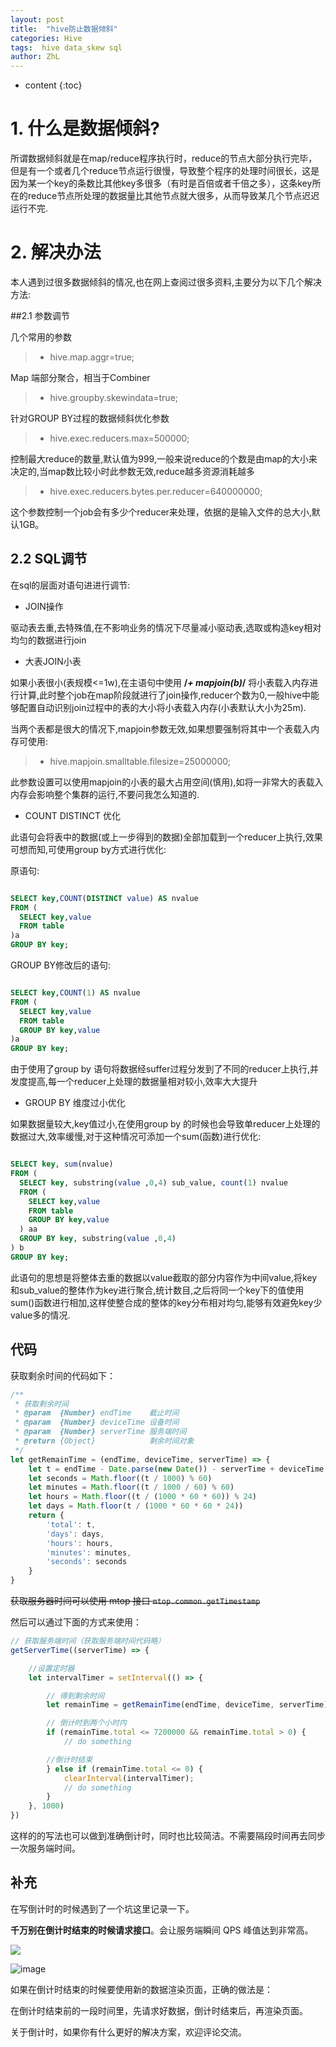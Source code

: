 ```yaml
---
layout: post
title:  "hive防止数据倾斜"
categories: Hive
tags:  hive data_skew sql
author: ZhL
---
```


* content
{:toc}

# 1. 什么是数据倾斜?
所谓数据倾斜就是在map/reduce程序执行时，reduce的节点大部分执行完毕，但是有一个或者几个reduce节点运行很慢，导致整个程序的处理时间很长，这是因为某一个key的条数比其他key多很多（有时是百倍或者千倍之多），这条key所在的reduce节点所处理的数据量比其他节点就大很多，从而导致某几个节点迟迟运行不完.



# 2. 解决办法

本人遇到过很多数据倾斜的情况,也在网上查阅过很多资料,主要分为以下几个解决方法:

##2.1 参数调节

几个常用的参数

>- hive.map.aggr=true;

Map 端部分聚合，相当于Combiner

>- hive.groupby.skewindata=true;

针对GROUP BY过程的数据倾斜优化参数

>- hive.exec.reducers.max=500000;

控制最大reduce的数量,默认值为999,一般来说reduce的个数是由map的大小来决定的,当map数比较小时此参数无效,reduce越多资源消耗越多

>- hive.exec.reducers.bytes.per.reducer=640000000;

这个参数控制一个job会有多少个reducer来处理，依据的是输入文件的总大小,默认1GB。


## 2.2 SQL调节

在sql的层面对语句进进行调节:

- JOIN操作

驱动表去重,去特殊值,在不影响业务的情况下尽量减小驱动表,选取或构造key相对均匀的数据进行join

- 大表JOIN小表

如果小表很小(表规模<=1w),在主语句中使用 **/*+ mapjoin(b)*/** 将小表载入内存进行计算,此时整个job在map阶段就进行了join操作,reducer个数为0,一般hive中能够配置自动识别join过程中的表的大小将小表载入内存(小表默认大小为25m).

当两个表都是很大的情况下,mapjoin参数无效,如果想要强制将其中一个表载入内存可使用:

>- hive.mapjoin.smalltable.filesize=25000000;

此参数设置可以使用mapjoin的小表的最大占用空间(慎用),如将一非常大的表载入内存会影响整个集群的运行,不要问我怎么知道的.

- COUNT DISTINCT 优化

此语句会将表中的数据(或上一步得到的数据)全部加载到一个reducer上执行,效果可想而知,可使用group by方式进行优化:

原语句:

```sql

SELECT key,COUNT(DISTINCT value) AS nvalue
FROM (
  SELECT key,value
  FROM table
)a
GROUP BY key;

```

GROUP BY修改后的语句:
```sql

SELECT key,COUNT(1) AS nvalue
FROM (
  SELECT key,value
  FROM table
  GROUP BY key,value
)a
GROUP BY key;

```

由于使用了group by 语句将数据经suffer过程分发到了不同的reducer上执行,并发度提高,每一个reducer上处理的数据量相对较小,效率大大提升

- GROUP BY 维度过小优化

如果数据量较大,key值过小,在使用group by 的时候也会导致单reducer上处理的数据过大,效率缓慢,对于这种情况可添加一个sum(函数)进行优化:

```sql

SELECT key, sum(nvalue)
FROM (
  SELECT key, substring(value ,0,4) sub_value, count(1) nvalue  
  FROM (
    SELECT key,value
    FROM table
    GROUP BY key,value
  ) aa
  GROUP BY key, substring(value ,0,4)
) b
GROUP BY key;

```

此语句的思想是将整体去重的数据以value截取的部分内容作为中间value,将key和sub_value的整体作为key进行聚合,统计数目,之后将同一个key下的值使用sum()函数进行相加,这样使整合成的整体的key分布相对均匀,能够有效避免key少value多的情况.





## 代码

获取剩余时间的代码如下：

```js
/**
 * 获取剩余时间
 * @param  {Number} endTime    截止时间
 * @param  {Number} deviceTime 设备时间
 * @param  {Number} serverTime 服务端时间
 * @return {Object}            剩余时间对象
 */
let getRemainTime = (endTime, deviceTime, serverTime) => {
    let t = endTime - Date.parse(new Date()) - serverTime + deviceTime
    let seconds = Math.floor((t / 1000) % 60)
    let minutes = Math.floor((t / 1000 / 60) % 60)
    let hours = Math.floor((t / (1000 * 60 * 60)) % 24)
    let days = Math.floor(t / (1000 * 60 * 60 * 24))
    return {
        'total': t,
        'days': days,
        'hours': hours,
        'minutes': minutes,
        'seconds': seconds
    }
}
```

<del>获取服务器时间可以使用 mtop 接口 `mtop.common.getTimestamp` </del>

然后可以通过下面的方式来使用：

```js
// 获取服务端时间（获取服务端时间代码略）
getServerTime((serverTime) => {

    //设置定时器
    let intervalTimer = setInterval(() => {

        // 得到剩余时间
        let remainTime = getRemainTime(endTime, deviceTime, serverTime)

        // 倒计时到两个小时内
        if (remainTime.total <= 7200000 && remainTime.total > 0) {
            // do something

        //倒计时结束
        } else if (remainTime.total <= 0) {
            clearInterval(intervalTimer);
            // do something
        }
    }, 1000)
})
```

这样的的写法也可以做到准确倒计时，同时也比较简洁。不需要隔段时间再去同步一次服务端时间。

## 补充

在写倒计时的时候遇到了一个坑这里记录一下。

**千万别在倒计时结束的时候请求接口**。会让服务端瞬间 QPS 峰值达到非常高。

![](https://img.alicdn.com/tfs/TB1LBzjOpXXXXcnXpXXXXXXXXXX-154-71.png)

![image](https://github.com/liuzhihan027/liuzhihan027.github.io/raw/master/)

如果在倒计时结束的时候要使用新的数据渲染页面，正确的做法是：

在倒计时结束前的一段时间里，先请求好数据，倒计时结束后，再渲染页面。

关于倒计时，如果你有什么更好的解决方案，欢迎评论交流。
